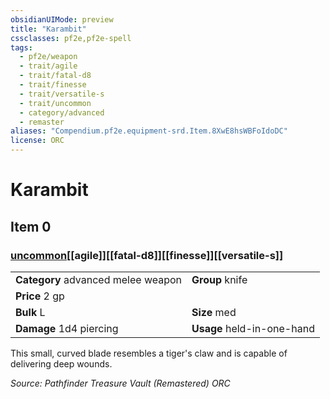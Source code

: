 ```yaml
---
obsidianUIMode: preview
title: "Karambit"
cssclasses: pf2e,pf2e-spell
tags:
  - pf2e/weapon
  - trait/agile
  - trait/fatal-d8
  - trait/finesse
  - trait/versatile-s
  - trait/uncommon
  - category/advanced
  - remaster
aliases: "Compendium.pf2e.equipment-srd.Item.8XwE8hsWBFoIdoDC"
license: ORC
---
```

# Karambit
## Item 0
### [uncommon](uncommon "Uncommon Rarity Trait")[[agile]][[fatal-d8]][[finesse]][[versatile-s]]

|  |  |
| -- | -- |
| **Category** advanced melee weapon | **Group** knife |
| **Price** 2 gp |  |
| **Bulk** L | **Size** med |
| **Damage** 1d4 piercing  | **Usage** held-in-one-hand |



This small, curved blade resembles a tiger's claw and is capable of delivering deep wounds.

*Source: Pathfinder Treasure Vault (Remastered)*
*ORC*